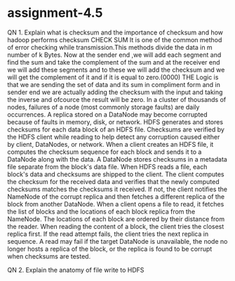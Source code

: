 # assignment-4.5
QN 1. Explain what is checksum and the importance of checksum and how hadoop performs checksum
CHECK SUM 
It is one of the common method of error checking while transmission.This methods divide the data in m number of k Bytes. Now at the sender end ,we will add each segment and find the sum and take the complement of the sum and at the  receiver end we will add these segments and to these we will add the checksum and we will get the complement of it and if it is equal to zero.(0000)
THE Logic is that we are sending the set of data and its sum in compliment form and in sender end we are actually adding the checksum with the input and taking the inverse and ofcource the result will be zero.
In a cluster of thousands of nodes, failures of a node (most commonly storage faults) are daily occurrences. A replica stored on a DataNode may become corrupted because of faults in memory, disk, or network. HDFS generates and stores checksums for each data block of an HDFS file. Checksums are verified by the HDFS client while reading to help detect any corruption caused either by client, DataNodes, or network. When a client creates an HDFS file, it computes the checksum sequence for each block and sends it to a DataNode along with the data. A DataNode stores checksums in a metadata file separate from the block's data file. When HDFS reads a file, each block's data and checksums are shipped to the client. The client computes the checksum for the received data and verifies that the newly computed checksums matches the checksums it received. If not, the client notifies the NameNode of the corrupt replica and then fetches a different replica of the block from another DataNode.
When a client opens a file to read, it fetches the list of blocks and the locations of each block replica from the NameNode. The locations of each block are ordered by their distance from the reader. When reading the content of a block, the client tries the closest replica first. If the read attempt fails, the client tries the next replica in sequence. A read may fail if the target DataNode is unavailable, the node no longer hosts a replica of the block, or the replica is found to be corrupt when checksums are tested.

QN 2. Explain the anatomy of file write to HDFS
